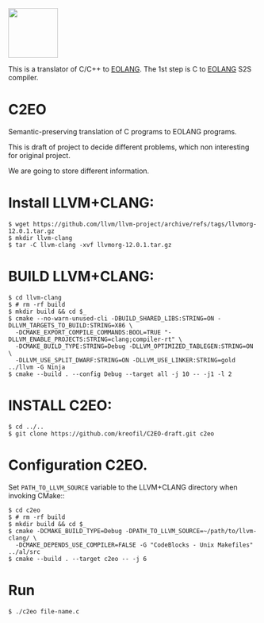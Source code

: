 <img src="https://www.yegor256.com/images/books/elegant-objects/cactus.svg" height="100px" />

This is a translator of C/C++ to [EOLANG](https://www.eolang.org).
The 1st step is C to [EOLANG](https://www.eolang.org) S2S compiler.


# C2EO

Semantic-preserving translation of C programs to EOLANG programs.

This is draft of project to decide different problems, which non interesting for original project.

We are going to store different information.


# Install LLVM+CLANG:
```
$ wget https://github.com/llvm/llvm-project/archive/refs/tags/llvmorg-12.0.1.tar.gz
$ mkdir llvm-clang
$ tar -C llvm-clang -xvf llvmorg-12.0.1.tar.gz
```

# BUILD LLVM+CLANG:
```
$ cd llvm-clang
$ # rm -rf build
$ mkdir build && cd $_
$ cmake --no-warn-unused-cli -DBUILD_SHARED_LIBS:STRING=ON -DLLVM_TARGETS_TO_BUILD:STRING=X86 \
  -DCMAKE_EXPORT_COMPILE_COMMANDS:BOOL=TRUE "-DLLVM_ENABLE_PROJECTS:STRING=clang;compiler-rt" \
  -DCMAKE_BUILD_TYPE:STRING=Debug -DLLVM_OPTIMIZED_TABLEGEN:STRING=ON \
  -DLLVM_USE_SPLIT_DWARF:STRING=ON -DLLVM_USE_LINKER:STRING=gold ../llvm -G Ninja
$ cmake --build . --config Debug --target all -j 10 -- -j1 -l 2
```

# INSTALL C2EO:
```
$ cd ../..
$ git clone https://github.com/kreofil/C2EO-draft.git c2eo
```

# Configuration C2EO. 
Set `PATH_TO_LLVM_SOURCE` variable to the LLVM+CLANG directory when invoking CMake::
```
$ cd c2eo
$ # rm -rf build
$ mkdir build && cd $_
$ cmake -DCMAKE_BUILD_TYPE=Debug -DPATH_TO_LLVM_SOURCE=~/path/to/llvm-clang/ \
  -DCMAKE_DEPENDS_USE_COMPILER=FALSE -G "CodeBlocks - Unix Makefiles" ../al/src
$ cmake --build . --target c2eo -- -j 6
```

# Run 
```
$ ./c2eo file-name.c
```

